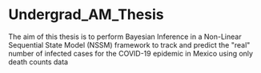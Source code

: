 # Undergrad_AM_Thesis
The aim of this thesis is to perform Bayesian Inference in a Non-Linear Sequential State Model (NSSM) framework to track and predict the "real" number of infected cases for the COVID-19 epidemic in Mexico using only death counts data
